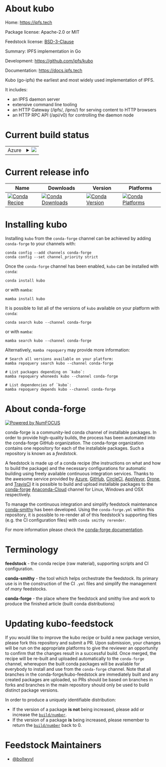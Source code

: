 About kubo
==========

Home: https://ipfs.tech

Package license: Apache-2.0 or MIT

Feedstock license: [BSD-3-Clause](https://github.com/conda-forge/kubo-feedstock/blob/main/LICENSE.txt)

Summary: IPFS implementation in Go

Development: https://github.com/ipfs/kubo

Documentation: https://docs.ipfs.tech

Kubo (go-ipfs) the earliest and most widely used implementation of IPFS.

It includes:
  - an IPFS daemon server
  - extensive command line tooling
  - an HTTP Gateway (/ipfs/, /ipns/) for serving content to HTTP browsers
  - an HTTP RPC API (/api/v0) for controlling the daemon node


Current build status
====================


<table>
    
  <tr>
    <td>Azure</td>
    <td>
      <details>
        <summary>
          <a href="https://dev.azure.com/conda-forge/feedstock-builds/_build/latest?definitionId=17435&branchName=main">
            <img src="https://dev.azure.com/conda-forge/feedstock-builds/_apis/build/status/kubo-feedstock?branchName=main">
          </a>
        </summary>
        <table>
          <thead><tr><th>Variant</th><th>Status</th></tr></thead>
          <tbody><tr>
              <td>linux_64_openssl1.1.1</td>
              <td>
                <a href="https://dev.azure.com/conda-forge/feedstock-builds/_build/latest?definitionId=17435&branchName=main">
                  <img src="https://dev.azure.com/conda-forge/feedstock-builds/_apis/build/status/kubo-feedstock?branchName=main&jobName=linux&configuration=linux%20linux_64_openssl1.1.1" alt="variant">
                </a>
              </td>
            </tr><tr>
              <td>linux_64_openssl3</td>
              <td>
                <a href="https://dev.azure.com/conda-forge/feedstock-builds/_build/latest?definitionId=17435&branchName=main">
                  <img src="https://dev.azure.com/conda-forge/feedstock-builds/_apis/build/status/kubo-feedstock?branchName=main&jobName=linux&configuration=linux%20linux_64_openssl3" alt="variant">
                </a>
              </td>
            </tr><tr>
              <td>osx_64_openssl1.1.1</td>
              <td>
                <a href="https://dev.azure.com/conda-forge/feedstock-builds/_build/latest?definitionId=17435&branchName=main">
                  <img src="https://dev.azure.com/conda-forge/feedstock-builds/_apis/build/status/kubo-feedstock?branchName=main&jobName=osx&configuration=osx%20osx_64_openssl1.1.1" alt="variant">
                </a>
              </td>
            </tr><tr>
              <td>osx_64_openssl3</td>
              <td>
                <a href="https://dev.azure.com/conda-forge/feedstock-builds/_build/latest?definitionId=17435&branchName=main">
                  <img src="https://dev.azure.com/conda-forge/feedstock-builds/_apis/build/status/kubo-feedstock?branchName=main&jobName=osx&configuration=osx%20osx_64_openssl3" alt="variant">
                </a>
              </td>
            </tr><tr>
              <td>win_64</td>
              <td>
                <a href="https://dev.azure.com/conda-forge/feedstock-builds/_build/latest?definitionId=17435&branchName=main">
                  <img src="https://dev.azure.com/conda-forge/feedstock-builds/_apis/build/status/kubo-feedstock?branchName=main&jobName=win&configuration=win%20win_64_" alt="variant">
                </a>
              </td>
            </tr>
          </tbody>
        </table>
      </details>
    </td>
  </tr>
</table>

Current release info
====================

| Name | Downloads | Version | Platforms |
| --- | --- | --- | --- |
| [![Conda Recipe](https://img.shields.io/badge/recipe-kubo-green.svg)](https://anaconda.org/conda-forge/kubo) | [![Conda Downloads](https://img.shields.io/conda/dn/conda-forge/kubo.svg)](https://anaconda.org/conda-forge/kubo) | [![Conda Version](https://img.shields.io/conda/vn/conda-forge/kubo.svg)](https://anaconda.org/conda-forge/kubo) | [![Conda Platforms](https://img.shields.io/conda/pn/conda-forge/kubo.svg)](https://anaconda.org/conda-forge/kubo) |

Installing kubo
===============

Installing `kubo` from the `conda-forge` channel can be achieved by adding `conda-forge` to your channels with:

```
conda config --add channels conda-forge
conda config --set channel_priority strict
```

Once the `conda-forge` channel has been enabled, `kubo` can be installed with `conda`:

```
conda install kubo
```

or with `mamba`:

```
mamba install kubo
```

It is possible to list all of the versions of `kubo` available on your platform with `conda`:

```
conda search kubo --channel conda-forge
```

or with `mamba`:

```
mamba search kubo --channel conda-forge
```

Alternatively, `mamba repoquery` may provide more information:

```
# Search all versions available on your platform:
mamba repoquery search kubo --channel conda-forge

# List packages depending on `kubo`:
mamba repoquery whoneeds kubo --channel conda-forge

# List dependencies of `kubo`:
mamba repoquery depends kubo --channel conda-forge
```


About conda-forge
=================

[![Powered by
NumFOCUS](https://img.shields.io/badge/powered%20by-NumFOCUS-orange.svg?style=flat&colorA=E1523D&colorB=007D8A)](https://numfocus.org)

conda-forge is a community-led conda channel of installable packages.
In order to provide high-quality builds, the process has been automated into the
conda-forge GitHub organization. The conda-forge organization contains one repository
for each of the installable packages. Such a repository is known as a *feedstock*.

A feedstock is made up of a conda recipe (the instructions on what and how to build
the package) and the necessary configurations for automatic building using freely
available continuous integration services. Thanks to the awesome service provided by
[Azure](https://azure.microsoft.com/en-us/services/devops/), [GitHub](https://github.com/),
[CircleCI](https://circleci.com/), [AppVeyor](https://www.appveyor.com/),
[Drone](https://cloud.drone.io/welcome), and [TravisCI](https://travis-ci.com/)
it is possible to build and upload installable packages to the
[conda-forge](https://anaconda.org/conda-forge) [Anaconda-Cloud](https://anaconda.org/)
channel for Linux, Windows and OSX respectively.

To manage the continuous integration and simplify feedstock maintenance
[conda-smithy](https://github.com/conda-forge/conda-smithy) has been developed.
Using the ``conda-forge.yml`` within this repository, it is possible to re-render all of
this feedstock's supporting files (e.g. the CI configuration files) with ``conda smithy rerender``.

For more information please check the [conda-forge documentation](https://conda-forge.org/docs/).

Terminology
===========

**feedstock** - the conda recipe (raw material), supporting scripts and CI configuration.

**conda-smithy** - the tool which helps orchestrate the feedstock.
                   Its primary use is in the construction of the CI ``.yml`` files
                   and simplify the management of *many* feedstocks.

**conda-forge** - the place where the feedstock and smithy live and work to
                  produce the finished article (built conda distributions)


Updating kubo-feedstock
=======================

If you would like to improve the kubo recipe or build a new
package version, please fork this repository and submit a PR. Upon submission,
your changes will be run on the appropriate platforms to give the reviewer an
opportunity to confirm that the changes result in a successful build. Once
merged, the recipe will be re-built and uploaded automatically to the
`conda-forge` channel, whereupon the built conda packages will be available for
everybody to install and use from the `conda-forge` channel.
Note that all branches in the conda-forge/kubo-feedstock are
immediately built and any created packages are uploaded, so PRs should be based
on branches in forks and branches in the main repository should only be used to
build distinct package versions.

In order to produce a uniquely identifiable distribution:
 * If the version of a package **is not** being increased, please add or increase
   the [``build/number``](https://docs.conda.io/projects/conda-build/en/latest/resources/define-metadata.html#build-number-and-string).
 * If the version of a package **is** being increased, please remember to return
   the [``build/number``](https://docs.conda.io/projects/conda-build/en/latest/resources/define-metadata.html#build-number-and-string)
   back to 0.

Feedstock Maintainers
=====================

* [@bollwyvl](https://github.com/bollwyvl/)

